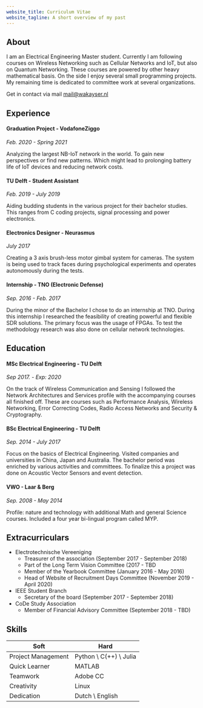 ```yaml
---
website_title: Curriculum Vitae
website_tagline: A short overview of my past
---
```

## About
I am an Electrical Engineering Master student. Currently I am following courses on Wireless Networking such as Cellular Networks and IoT, but also on Quantum Networking. These courses are powered by other heavy mathematical basis. On the side I enjoy several small programming projects. My remaining time is dedicated to committee work at several organizations.

Get in contact via mail [mail@wakayser.nl](mailto:mail@wakayser.nl)

## Experience

#### Graduation Project - VodafoneZiggo
_Feb. 2020 - Spring 2021_

Analyzing the largest NB\-IoT network in the world. To gain new perspectives or find new patterns. Which might lead to prolonging battery life of IoT devices and reducing network costs. 

#### TU Delft - Student Assistant
_Feb. 2019 - July 2019_

Aiding budding students in the various project for their bachelor studies. This ranges from C coding projects, signal processing and power electronics. 

#### Electronics Designer - Neurasmus
_July 2017_

Creating a 3 axis brush-less motor gimbal system for cameras. The system is being used to track faces during psychological experiments and operates autonomously during the tests. 

#### Internship - TNO (Electronic Defense)
_Sep. 2016 - Feb. 2017_

During the minor of the Bachelor I chose to do an internship at TNO. During this internship I researched the feasibility of creating powerful and flexible SDR solutions. The primary focus was the usage of FPGAs. To
test the methodology research was also done on cellular network technologies.

## Education

#### MSc Electrical Engineering - TU Delft
_Sep 2017. - Exp: 2020_

On the track of Wireless Communication and Sensing I followed the Network Architectures and Services profile with the accompanying courses all finished off. These are courses such as Performance Analysis, Wireless Networking, Error Correcting Codes, Radio Access Networks and Security & Cryptography. 

#### BSc Electrical Engineering - TU Delft
_Sep. 2014 - July 2017_

Focus on the basics of Electrical Engineering. Visited companies and universities in China, Japan and Australia. The bachelor period was enriched by various activities and committees. To finalize this a project was done on Acoustic Vector Sensors and event detection. 

#### VWO - Laar & Berg
_Sep. 2008 - May 2014_

Profile: nature and technology with additional Math and general Science
courses. Included a four year bi-lingual program called MYP.


## Extracurriculars

* Electrotechnische Vereeniging
    - Treasurer of the association (September 2017 - September 2018)
    - Part of the Long Term Vision Committee (2017 - TBD
    - Member of the Yearbook Committee (January 2016 - May 2016)
    - Head of Website of Recruitment Days Committee (November 2019 - April 2020)
* IEEE Student Branch
    - Secretary of the board (September 2017 - September 2018)
* CoDe Study Association
    - Member of Financial Advisory Committee (September 2018 - TBD)

## Skills

| Soft | Hard |
|---|---|
| Project Management | Python \ C(++) \ Julia |
| Quick Learner | MATLAB |
| Teamwork | Adobe CC |
| Creativity | Linux |
| Dedication | Dutch \ English |
